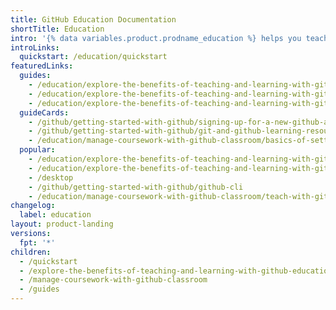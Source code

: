 ```yaml
---
title: GitHub Education Documentation
shortTitle: Education
intro: '{% data variables.product.prodname_education %} helps you teach or learn software development with the tools and support of {% data variables.product.company_short %}''s platform and community.'
introLinks:
  quickstart: /education/quickstart
featuredLinks:
  guides:
    - /education/explore-the-benefits-of-teaching-and-learning-with-github-education/apply-for-a-student-developer-pack
    - /education/explore-the-benefits-of-teaching-and-learning-with-github-education/apply-for-an-educator-or-researcher-discount
    - /education/explore-the-benefits-of-teaching-and-learning-with-github-education/use-github-at-your-educational-institution
  guideCards:
    - /github/getting-started-with-github/signing-up-for-a-new-github-account
    - /github/getting-started-with-github/git-and-github-learning-resources
    - /education/manage-coursework-with-github-classroom/basics-of-setting-up-github-classroom
  popular:
    - /education/explore-the-benefits-of-teaching-and-learning-with-github-education/use-github-for-your-schoolwork
    - /education/explore-the-benefits-of-teaching-and-learning-with-github-education/use-github-in-your-classroom-and-research
    - /desktop
    - /github/getting-started-with-github/github-cli
    - /education/manage-coursework-with-github-classroom/teach-with-github-classroom
changelog:
  label: education
layout: product-landing
versions:
  fpt: '*'
children:
  - /quickstart
  - /explore-the-benefits-of-teaching-and-learning-with-github-education
  - /manage-coursework-with-github-classroom
  - /guides
---
```


